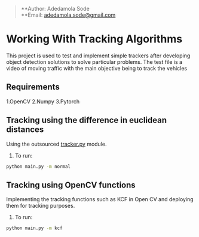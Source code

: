 
>**Author: Adedamola Sode </br>
**Email: adedamola.sode@gmail.com

# Working With Tracking Algorithms 
This project is used to test and implement simple trackers after developing object detection solutions to solve particular problems. The test file is a video of moving traffic with the main objective being to track the vehicles

## Requirements
1.OpenCV
2.Numpy
3.Pytorch

## Tracking using the difference in euclidean distances
Using the outsourced <a href=https://github.com/AsimovNo9/ObjectTracking/blob/main/modules/tracker.py>tracker.py</a> module. 

1. To run:

```bash
python main.py -m normal
```

## Tracking using OpenCV functions
Implementing the tracking functions such as KCF in Open CV and deploying them for tracking purposes.
1. To run:

```bash
python main.py -m kcf
```